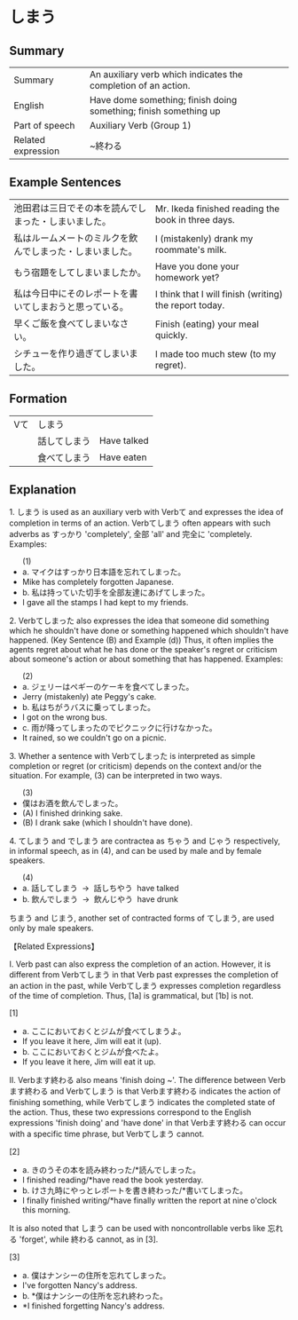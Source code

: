 # しまう

## Summary

<table><tr>   <td>Summary</td>   <td>An auxiliary verb which indicates the completion of an action.</td></tr><tr>   <td>English</td>   <td>Have dome something; finish doing something; finish something up</td></tr><tr>   <td>Part of speech</td>   <td>Auxiliary Verb (Group 1)</td></tr><tr>   <td>Related expression</td>   <td>~終わる </td></tr></table>

## Example Sentences

<table><tr>   <td>池田君は三日でその本を読んでしまった・しまいました。</td>   <td>Mr. Ikeda finished reading the book in three days.</td></tr><tr>   <td>私はルームメートのミルクを飲んでしまった・しまいました。</td>   <td>I (mistakenly) drank my roommate's milk.</td></tr><tr>   <td>もう宿題をしてしまいましたか。</td>   <td>Have you done your homework yet?</td></tr><tr>   <td>私は今日中にそのレポートを書いてしまおうと思っている。</td>   <td>I think that I will finish (writing) the report today.</td></tr><tr>   <td>早くご飯を食べてしまいなさい。</td>   <td>Finish (eating) your meal quickly.</td></tr><tr>   <td>シチューを作り過ぎてしまいました。</td>   <td>I made too much stew (to my regret).</td></tr></table>

## Formation

<table class="table"> <tbody><tr class="tr head"> <td class="td"><span class="bold"><span>Vて</span></span></td> <td class="td"><span class="concept">しまう</span> </td> <td class="td"><span>&nbsp;</span></td> </tr> <tr class="tr"> <td class="td"><span>&nbsp;</span></td> <td class="td"><span>話して<span class="concept">しまう</span></span> </td> <td class="td"><span>Have    talked</span></td> </tr> <tr class="tr"> <td class="td"><span>&nbsp;</span></td> <td class="td"><span>食べて<span class="concept">しまう</span></span> </td> <td class="td"><span>Have    eaten</span></td> </tr></tbody></table>

## Explanation

<p>1. <span class="cloze">しまう</span> is used as an auxiliary verb with Verbて and expresses the idea of completion in terms of an action. Verbて<span class="cloze">しまう</span> often appears with such adverbs as すっかり 'completely', 全部 'all' and 完全に 'completely. Examples:</p>  <ul>(1) <li>a. マイクはすっかり日本語を忘れて<span class="cloze">しまった</span>。</li> <li>Mike has completely forgotten Japanese.</li> <div class="divide"></div> <li>b. 私は持っていた切手を全部友達にあげて<span class="cloze">しまった</span>。</li> <li>I gave all the stamps I had kept to my friends.</li> </ul>  <p>2. Verbて<span class="cloze">しまった</span> also expresses the idea that someone did something which he shouldn't have done or something happened which shouldn't have happened. (Key Sentence (B) and Example (d)) Thus, it often implies the agents regret about what he has done or the speaker's regret or criticism about someone's action or about something that has happened. Examples:</p>  <ul>(2) <li>a. ジェリーはペギーのケーキを食べて<span class="cloze">しまった</span>。</li> <li>Jerry (mistakenly) ate Peggy's cake.</li> <div class="divide"></div> <li>b. 私はちがうバスに乗って<span class="cloze">しまった</span>。</li> <li>I got on the wrong bus.</li> <div class="divide"></div> <li>c. 雨が降って<span class="cloze">しまった</span>のでピクニックに行けなかった。</li> <li>It rained, so we couldn't go on a picnic.</li> </ul>  <p>3. Whether a sentence with Verbて<span class="cloze">しまった</span> is interpreted as simple completion or regret (or criticism) depends on the context and/or the situation. For example, (3) can be interpreted in two ways.</p>  <ul>(3) <li>僕はお酒を飲んで<span class="cloze">しまった</span>。</li> <li>(A) I finished drinking sake. </li> <li>(B) I drank sake (which I shouldn't have done).</li> </ul>  <p>4. て<span class="cloze">しまう</span> and で<span class="cloze">しまう</span> are contractea as <span class="cloze">ちゃう</span> and <span class="cloze">じゃう</span> respectively, in informal speech, as in (4), and can be used by male and by female speakers.</p>  <ul>(4) <li>a. 話して<span class="cloze">しまう</span>&nbsp;&nbsp;→&nbsp;&nbsp;話し<span class="cloze">ちやう</span>&nbsp;&nbsp;have talked</li> <div class="divide"></div> <li>b. 飲んで<span class="cloze">しまう</span>&nbsp;&nbsp;→&nbsp;&nbsp;飲ん<span class="cloze">じやう</span>&nbsp;&nbsp;have drunk</li> </ul>  <p><span class="cloze">ちまう</span> and <span class="cloze">じまう</span>, another set of contracted forms of て<span class="cloze">しまう</span>, are used only by male speakers.</p>  <p>【Related Expressions】</p>  <p>I. Verb past can also express the completion of an action. However, it is different from Verbて<span class="cloze">しまう</span> in that Verb past expresses the completion of an action in the past, while Verbて<span class="cloze">しまう</span> expresses completion regardless of the time of completion. Thus, [1a] is grammatical, but [1b] is not.</p>  <p>[1]</p>  <ul> <li>a. ここにおいておくとジムが食べて<span class="cloze">しまう</span>よ。</li> <li>If you leave it here, Jim will eat it (up).</li> <div class="divide"></div> <li>b. ここにおいておくとジムが食べたよ。</li> <li>If you leave it here, Jim will eat it up.</li> </ul>  <p>II. Verbます終わる also means 'finish doing ~'. The difference between Verbます終わる and Verbて<span class="cloze">しまう</span> is that Verbます終わる indicates the action of finishing something, while Verbて<span class="cloze">しまう</span> indicates the completed state of the action. Thus, these two expressions correspond to the English expressions 'finish doing' and 'have done' in that Verbます終わる can occur with a specific time phrase, but Verbて<span class="cloze">しまう</span> cannot.</p>  <p>[2]</p>  <ul> <li>a. きのうその本を読み終わった/*読んで<span class="cloze">しまった</span>。</li> <li>I finished reading/*have read the book yesterday.</li> <div class="divide"></div> <li>b. けさ九時にやっとレポートを書き終わった/*書いて<span class="cloze">しまった</span>。</li> <li>I finally finished writing/*have finally written the report at nine o'clock this morning.</li> </ul>  <p>It is also noted that <span class="cloze">しまう</span> can be used with noncontrollable verbs like 忘れる 'forget', while 終わる cannot, as in [3].</p>  <p>[3]</p>  <ul> <li>a. 僕はナンシーの住所を忘れて<span class="cloze">しまった</span>。</li> <li>I've forgotten Nancy's address.</li> <div class="divide"></div> <li>b. *僕はナンシーの住所を忘れ終わった。</li> <li>*I finished forgetting Nancy's address.</li> </ul>

